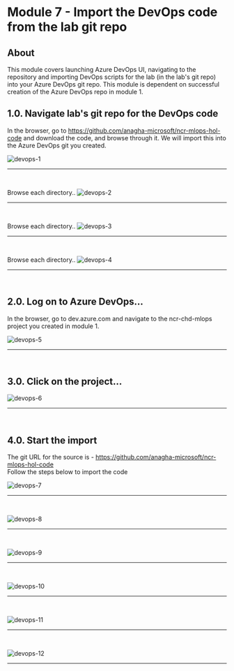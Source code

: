 # Module 7 - Import the DevOps code from the lab git repo

## About
This module covers launching Azure DevOps UI, navigating to the repository and importing DevOps scripts for the lab (in the lab's git repo) into your Azure DevOps git repo. This module is dependent on successful creation of the Azure DevOps repo in module 1.

## 1.0. Navigate lab's git repo for the DevOps code
In the browser, go to https://github.com/anagha-microsoft/ncr-mlops-hol-code and download the code, and browse through it.  We will import this into the Azure DevOps git you created.

![devops-1](../images/0001-devops-import-git-02.png)
<br>
<hr>
<br>

Browse each directory..
![devops-2](../images/0001-devops-import-git-03.png)
<br>
<hr>
<br>

Browse each directory..
![devops-3](../images/0001-devops-import-git-04.png)
<br>
<hr>
<br>

Browse each directory..
![devops-4](../images/0001-devops-import-git-05.png)
<br>
<hr>
<br>


## 2.0. Log on to Azure DevOps...
In the browser, go to dev.azure.com and navigate to the ncr-chd-mlops project you created in module 1.

![devops-5](../images/0001-logon-devops-01.png)
<br>
<hr>
<br>


## 3.0. Click on the project...

![devops-6](../images/0001-logon-devops-02.png)
<br>
<hr>
<br>

## 4.0. Start the import

The git URL for the source is - https://github.com/anagha-microsoft/ncr-mlops-hol-code <br>
Follow the steps below to import the code<br>

![devops-7](../images/0001-import-devops-code-01.png)
<br>
<hr>
<br>

![devops-8](../images/0001-import-devops-code-02.png)
<br>
<hr>
<br>

![devops-9](../images/0001-import-devops-code-03.png)
<br>
<hr>
<br>

![devops-10](../images/0001-import-devops-code-04.png)
<br>
<hr>
<br>

![devops-11](../images/0001-import-devops-code-05.png)
<br>
<hr>
<br>

![devops-12](../images/0001-import-devops-code-06.png)
<br>
<hr>
<br>
